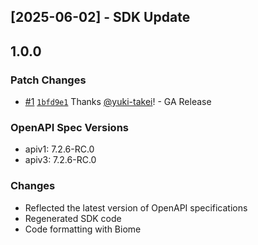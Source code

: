 ## [2025-06-02] - SDK Update

## 1.0.0

### Patch Changes

- [#1](https://github.com/growilabs/growi-sdk-typescript/pull/1) [`1bfd9e1`](https://github.com/growilabs/growi-sdk-typescript/commit/1bfd9e15c0087b9276afe430d6f00fa9ad7b9933) Thanks [@yuki-takei](https://github.com/yuki-takei)! - GA Release

### OpenAPI Spec Versions

- apiv1: 7.2.6-RC.0
- apiv3: 7.2.6-RC.0

### Changes

- Reflected the latest version of OpenAPI specifications
- Regenerated SDK code
- Code formatting with Biome
